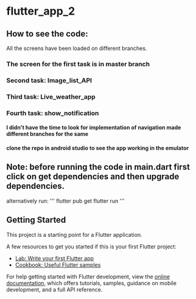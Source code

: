 # flutter_app_2
## How to see the code:
All the screens have been loaded on different branches.
### The screen for the first task is in master branch
### Second task: Image_list_API
### Third task: Live_weather_app
### Fourth task: show_notification
#### I didn't have the time to look for implementation of navigation made different branches for the same
#### clone the repo in android studio to see the app working in the emulator
## Note: before running the code in main.dart first click on get dependencies and then upgrade dependencies.
alternatively run:
'''
flutter pub get
flutter run
'''

## Getting Started

This project is a starting point for a Flutter application.

A few resources to get you started if this is your first Flutter project:

- [Lab: Write your first Flutter app](https://docs.flutter.dev/get-started/codelab)
- [Cookbook: Useful Flutter samples](https://docs.flutter.dev/cookbook)

For help getting started with Flutter development, view the
[online documentation](https://docs.flutter.dev/), which offers tutorials,
samples, guidance on mobile development, and a full API reference.


